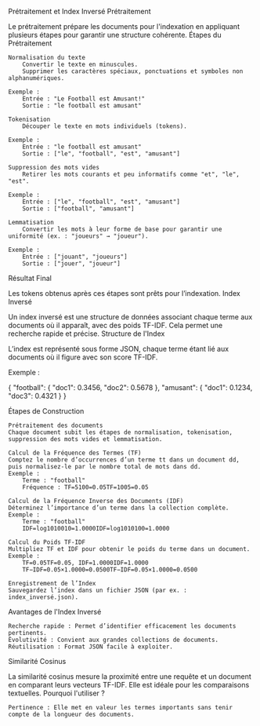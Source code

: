 Prétraitement et Index Inversé
Prétraitement

Le prétraitement prépare les documents pour l'indexation en appliquant plusieurs étapes pour garantir une structure cohérente.
Étapes du Prétraitement

    Normalisation du texte
        Convertir le texte en minuscules.
        Supprimer les caractères spéciaux, ponctuations et symboles non alphanumériques.

    Exemple :
        Entrée : "Le Football est Amusant!"
        Sortie : "le football est amusant"

    Tokenisation
        Découper le texte en mots individuels (tokens).

    Exemple :
        Entrée : "le football est amusant"
        Sortie : ["le", "football", "est", "amusant"]

    Suppression des mots vides
        Retirer les mots courants et peu informatifs comme "et", "le", "est".

    Exemple :
        Entrée : ["le", "football", "est", "amusant"]
        Sortie : ["football", "amusant"]

    Lemmatisation
        Convertir les mots à leur forme de base pour garantir une uniformité (ex. : "joueurs" → "joueur").

    Exemple :
        Entrée : ["jouant", "joueurs"]
        Sortie : ["jouer", "joueur"]

Résultat Final

Les tokens obtenus après ces étapes sont prêts pour l’indexation.
Index Inversé

Un index inversé est une structure de données associant chaque terme aux documents où il apparaît, avec des poids TF-IDF. Cela permet une recherche rapide et précise.
Structure de l'Index

L’index est représenté sous forme JSON, chaque terme étant lié aux documents où il figure avec son score TF-IDF.

Exemple :

{
  "football": {
    "doc1": 0.3456,
    "doc2": 0.5678
  },
  "amusant": {
    "doc1": 0.1234,
    "doc3": 0.4321
  }
}

Étapes de Construction

    Prétraitement des documents
    Chaque document subit les étapes de normalisation, tokenisation, suppression des mots vides et lemmatisation.

    Calcul de la Fréquence des Termes (TF)
    Comptez le nombre d’occurrences d’un terme tt dans un document dd, puis normalisez-le par le nombre total de mots dans dd.
    Exemple :
        Terme : "football"
        Fréquence : TF=5100=0.05TF=1005​=0.05

    Calcul de la Fréquence Inverse des Documents (IDF)
    Déterminez l’importance d’un terme dans la collection complète.
    Exemple :
        Terme : "football"
        IDF=log⁡1010010=1.0000IDF=log10​10100​=1.0000

    Calcul du Poids TF-IDF
    Multipliez TF et IDF pour obtenir le poids du terme dans un document.
    Exemple :
        TF=0.05TF=0.05, IDF=1.0000IDF=1.0000
        TF−IDF=0.05×1.0000=0.0500TF−IDF=0.05×1.0000=0.0500

    Enregistrement de l’Index
    Sauvegardez l’index dans un fichier JSON (par ex. : index_inversé.json).

Avantages de l'Index Inversé

    Recherche rapide : Permet d’identifier efficacement les documents pertinents.
    Évolutivité : Convient aux grandes collections de documents.
    Réutilisation : Format JSON facile à exploiter.

Similarité Cosinus

La similarité cosinus mesure la proximité entre une requête et un document en comparant leurs vecteurs TF-IDF. Elle est idéale pour les comparaisons textuelles.
Pourquoi l'utiliser ?

    Pertinence : Elle met en valeur les termes importants sans tenir compte de la longueur des documents.
